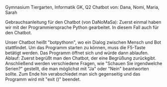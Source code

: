 Gymnasium Tiergarten, Informatik GK, Q2
Chatbot von: Dana, Nomi, Maria, Sarah

Gebrauchsanleitung für den Chatbot (von DaNoMaSa):
Zuerst einmal haben wir mit der Programmiersprache Python gearbeitet. In diesem Fall auch für den Chatbot.

Unser Chatbot heißt "botpythonn", wo ein Dialog zwischen Mensch und Bot stattfindet.
Um das Programm starten zu können, muss die F5-Taste betätigt werden.
Das Programm öffnet sich und würde dann ablaufen.
Ablauf: Zuerst begrüßt man den Chatbot, der eine Begrüßung zurückgibt. Anschließend werden verschiedene Fragen, wie "Schauen Sie irgendwelche Serien?" gestellt, die man möglichst mit "Ja" oder "Nein" beantworten sollte.
Zum Ende hin verabschiedet man sich gegenseitig und das Programm wird mit "exit ()" beendet.

